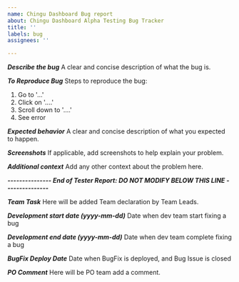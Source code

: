 ```yaml
---
name: Chingu Dashboard Bug report
about: Chingu Dashboard Alpha Testing Bug Tracker
title: ''
labels: bug
assignees: ''

---
```


***Describe the bug***
A clear and concise description of what the bug is.

***To Reproduce Bug***
Steps to reproduce the bug:
1. Go to '...'
2. Click on '....'
3. Scroll down to '....'
4. See error

***Expected behavior***
A clear and concise description of what you expected to happen.

***Screenshots***
If applicable, add screenshots to help explain your problem.

***Additional context***
Add any other context about the problem here.

***--------------- End of Tester Report: DO NOT MODIFY BELOW THIS LINE ---------------***

***Team Task***
Here will be added Team declaration by Team Leads.

***Development start date (yyyy-mm-dd)***
Date when dev team start fixing a bug

***Development end date (yyyy-mm-dd)***
Date when dev team complete fixing a bug

***BugFix Deploy Date***
Date when BugFix is deployed, and Bug Issue is closed

***PO Comment***
Here will be PO team add a comment.
